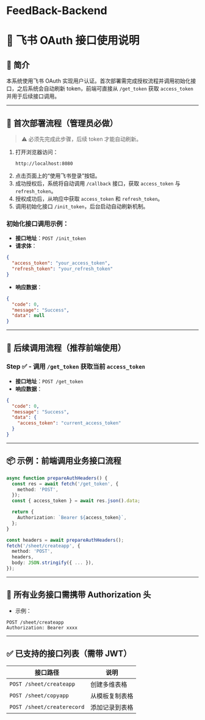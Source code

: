 # FeedBack-Backend

# 📝 飞书 OAuth 接口使用说明

## 📌 简介

本系统使用飞书 OAuth 实现用户认证。首次部署需完成授权流程并调用初始化接口，之后系统会自动刷新 token，前端可直接从 `/get_token` 获取 `access_token` 并用于后续接口调用。

---

## 🚀 首次部署流程（管理员必做）

> ⚠️ 必须先完成此步骤，后续 token 才能自动刷新。

1. 打开浏览器访问：
   ```
   http://localhost:8080
   ```
2. 点击页面上的“使用飞书登录”按钮。
3. 成功授权后，系统将自动调用 `/callback` 接口，获取 `access_token` 与 `refresh_token`。
4. 授权成功后，从响应中获取 `access_token` 和 `refresh_token`。
5. 调用初始化接口 `/init_token`，后台启动自动刷新机制。

### 初始化接口调用示例：

- **接口地址**：`POST /init_token`
- **请求体**：
```json
{
  "access_token": "your_access_token",
  "refresh_token": "your_refresh_token"
}
```
- **响应数据**：
```json
{
  "code": 0,
  "message": "Success",
  "data": null
}
```

---

## 🔁 后续调用流程（推荐前端使用）

### Step ✅ - 调用 `/get_token` 获取当前 `access_token`

- **接口地址**：`POST /get_token`
- **响应数据**：
```json
{
  "code": 0,
  "message": "Success",
  "data": {
    "access_token": "current_access_token"
  }
}
```

---

## 📦 示例：前端调用业务接口流程

```ts
async function prepareAuthHeaders() {
  const res = await fetch('/get_token', {
    method: 'POST',
  });
  const { access_token } = await res.json().data;

  return {
    Authorization: `Bearer ${access_token}`,
  };
}

const headers = await prepareAuthHeaders();
fetch('/sheet/createapp', {
  method: 'POST',
  headers,
  body: JSON.stringify({ ... }),
});
```

---

## 🔐 所有业务接口需携带 Authorization 头

- 示例：
```http
POST /sheet/createapp
Authorization: Bearer xxxx
```

---

## ✅ 已支持的接口列表（需带 JWT）

| 接口路径                       | 说明      |
|----------------------------|---------|
| `POST /sheet/createapp`    | 创建多维表格  |
| `POST /sheet/copyapp`      | 从模板复制表格 |
| `POST /sheet/createrecord` | 添加记录到表格 |
